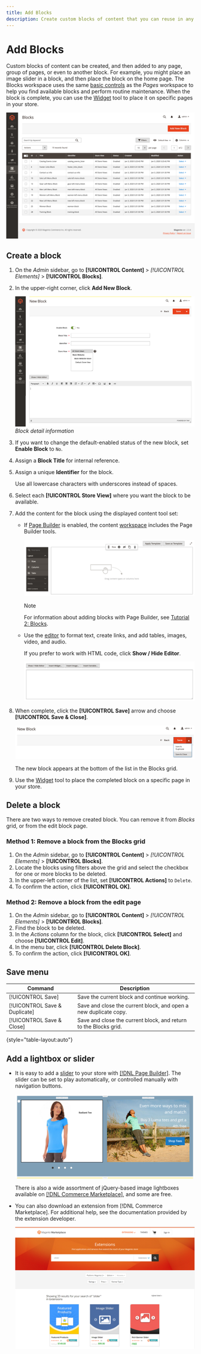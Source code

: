 ```yaml
---
title: Add Blocks
description: Create custom blocks of content that you can reuse in any page or within another block.
---
```

# Add Blocks

Custom blocks of content can be created, and then added to any page, group of pages, or even to another block. For example, you might place an image slider in a block, and then place the block on the home page. The Blocks workspace uses the same [basic controls](pages-workspace.md) as the _Pages_ workspace to help you find available blocks and perform routine maintenance. When the block is complete, you can use the [Widget](widget-static-block.md) tool to place it on specific pages in your store.

![The Blocks page displays a grid of existing blocks](./assets/blocks-workspace.png)<!-- zoom -->

## Create a block

1. On the _Admin_ sidebar, go to **[!UICONTROL Content]** > _[!UICONTROL Elements]_ > **[!UICONTROL Blocks]**.

1. In the upper-right corner, click **Add New Block**.

   ![The New Block page displays options and a content space](./assets/block-detail.png)<!-- zoom -->
   _Block detail information_

1. If you want to change the default-enabled status of the new block, set **Enable Block** to `No`.

1. Assign a **Block Title** for internal reference.

1. Assign a unique **Identifier** for the block.

   Use all lowercase characters with underscores instead of spaces.

1. Select each **[!UICONTROL Store View]** where you want the block to be available.

1. Add the content for the block using the displayed content tool set:

   - If [Page Builder](../page-builder/introduction.md) is enabled, the content [workspace](../page-builder/workspace.md) includes the Page Builder tools.

      ![Page Builder workspace](./assets/pb-workspace-block.png)<!-- zoom -->

      >[!NOTE]
      >
      >For information about adding blocks with Page Builder, see [Tutorial 2: Blocks](../page-builder/2-blocks.md).

   - Use the [editor](editor.md) to format text, create links, and add tables, images, video, and audio.

      If you prefer to work with HTML code, click **Show / Hide Editor**.

      ![Block editor (hidden)](./assets/block-editor-hidden.png)<!-- zoom -->

1. When complete, click the **[!UICONTROL Save]** arrow and choose **[!UICONTROL Save & Close]**.

   ![The Save menu displays a Save and Close option](./assets/cms-new-block-save-and-close.png)<!-- zoom -->

   The new block appears at the bottom of the list in the Blocks grid.

1. Use the [Widget](widget-static-block.md) tool to place the completed block on a specific page in your store.

## Delete a block

There are two ways to remove created block. You can remove it from _Blocks_ grid, or from the edit block page.

### Method 1: Remove a block from the Blocks grid

1. On the _Admin_ sidebar, go to **[!UICONTROL Content]** > _[!UICONTROL Elements]_ > **[!UICONTROL Blocks]**.
1. Locate the blocks using filters above the grid and select the checkbox for one or more blocks to be deleted.
1. In the upper-left corner of the list, set **[!UICONTROL Actions]** to `Delete`.
1. To confirm the action, click **[!UICONTROL OK]**.

### Method 2: Remove a block from the edit page

1. On the _Admin_ sidebar, go to **[!UICONTROL Content]** > _[!UICONTROL Elements]_ > **[!UICONTROL Blocks]**.
1. Find the block to be deleted.
1. In the _Actions_ column for the block, click **[!UICONTROL Select]** and choose **[!UICONTROL Edit]**.
1. In the menu bar, click **[!UICONTROL Delete Block]**.
1. To confirm the action, click **[!UICONTROL OK]**.

## Save menu

| Command | Description |
|----------|----------- |
| [!UICONTROL Save] | Save the current block and continue working. |
| [!UICONTROL Save & Duplicate] | Save and close the current block, and open a new duplicate copy. |
| [!UICONTROL Save & Close] | Save and close the current block, and return to the Blocks grid. |

{style="table-layout:auto"}

## Add a lightbox or slider

- It is easy to add a [slider](../page-builder/slider.md) to your store with [[!DNL Page Builder]](../page-builder/introduction.md). The slider can be set to play automatically, or controlled manually with navigation buttons.

   ![Page Builder slider](./assets/pb-tutorial3-slider-tee-shirt-promo.png)<!-- zoom -->

   There is also a wide assortment of jQuery-based image lightboxes available on [[!DNL Commerce Marketplace]][1], and some are free.

- You can also download an extension from [!DNL Commerce Marketplace]. For additional help, see the documentation provided by the extension developer.

   ![Slider extensions](./assets/marketplace-sliders.png)<!-- zoom -->

[1]: https://marketplace.magento.com/extensions.html?q=lightbox
[2]: https://devdocs.magento.com/extensions/install/

